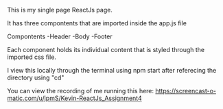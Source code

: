 This is my single page ReactJs page.

It has three compontents that are imported inside the app.js file

Compontents
-Header
-Body
-Footer

Each component holds its individual content that is styled through the imported css file.

I view this locally through the terminal using npm start after referecing the directory using "cd"

You can view the recording of me running this here: https://screencast-o-matic.com/u/jpmS/Kevin-ReactJs_Assignment4